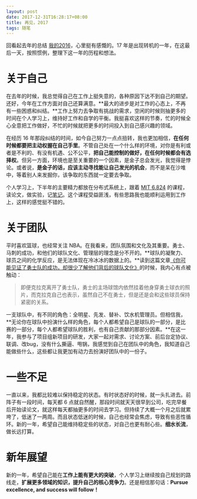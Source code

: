 ```yaml
---
layout: post
date: 2017-12-31T16:28:17+08:00
title: 再见，2017   
tags: 随笔
---
```


回看起去年的总结 [我的2016](http://masutangu.com/2016/12/review/)，心里挺有感慨的。17 年是出现转机的一年，在这最后一天，按照惯例，整理下这一年的历程和想法。

# 关于自己

在去年的时候，我总觉得自己在工作上挺失意的，各种原因下达不到自己的期望。还好，今年在工作方面对自己还算满意。**最大的进步是对工作的心态上，不再有一些困惑和纠结。**工作上努力去争取有挑战的需求，空闲的时候则抽更多的时间在个人学习上，维持好工作和自学的平衡。我挺喜欢这样的节奏，忙的时候全心全意把工作做好，不忙的时候就把更多的时间投入到自己感兴趣的领域。

在经历 16 年那段纠结的时间，如今自己努力一点点扭转，我也更加相信，**在任何时候都要把主动权握在自己手里**。不管自己处在一个什么样的环境，对你是有利或者是不利的、有没有机遇、公不公平，**把自己能控制的做好，在任何时候都会有选择权**。但另一方面，环境也是至关重要的一个因素，是金子总会发光，我觉得是悖论。或者说，**是金子的话，应该主动寻找能让自己发光的机会**，而不是呆在沙堆中，等着别人来发掘你，该争取的东西就一定要去争取。

个人学习上，下半年的主要精力都放在分布式系统上，跟着 [MIT 6.824](https://pdos.csail.mit.edu/6.824/schedule.html) 的课程，读论文，做实验，记[笔记](http://masutangu.com/2017/11/mit-6824-note-1/)。这个课程受益匪浅，有些思路我也能顺利运用到工作上，这样的感觉挺不错的。

# 关于团队

平时喜欢篮球，也经常关注 NBA。在我看来，团队氛围和文化及其重要。勇士、马刺的成功，和他们的球队文化、管理层的理念是分不开的。**球队的凝聚力、球员之间的化学反应，是无法体现在冷冰冰的数据上的。**读到这篇文章[《你可能见证了勇士队的成功，却很少了解他们背后的球队文化》](https://zhuanlan.zhihu.com/p/31997176)的时候，我内心有点被触动：

> 即便克拉克离开了勇士队，勇士的主场球馆内依然挂着他身穿勇士球衣的照片，而克拉克自己也表示，虽然自己不在勇士，但是还是会和这些球员保持紧密的关系。

一支球队中，有不同的角色：全明星、先发、替补、饮水机管理员。但相信我，**无论你在球队中扮演什么样的角色，每个人都希望自己是球队的一部分，是比赛的一部分，每个人都希望球队的胜利，也有自己贡献的那部分因素。**在这一年，我参与了项目组新项目的研发，大家一起对需求、讨论方案、前后台定协议、联调、改bug，没有什么撕逼、甩锅，我感觉到自己在团队中的角色，我知道自己能做些什么，这些都让我更加有动力去扮演好团队中的一份子。

# 一些不足

一直以来，我都比较难以保持稳定的状态。有时状态好的时候，就一头扎进去。前阵子有一段时间，每天都 6 点就自然醒，那段时间就天天很早到公司，吃完早餐后开始读论文，就这样每天都抽更多的时间去学习。但持续了大概一个月之后就累垮了，低迷了一两周。而且状态低迷的时候，自己也经常会焦虑，导致有些恶性循环。新的一年，希望自己能维持稳定些的状态，对自己也更有耐心些。**细水长流**，做长远打算。

# 新年展望

新的一年，希望自己能在**工作上能有更大的突破**，个人学习上继续按自己规划的路线走，**扩展更多领域的知识，提升自己的核心竞争力**。还是相信那句话：**Pursue excellence, and success will follow！**